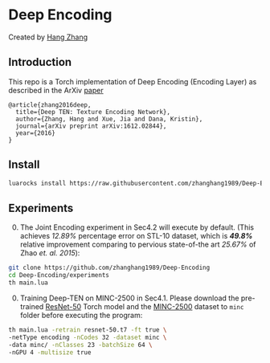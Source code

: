 # Deep Encoding
Created by [Hang Zhang](http://hangzh.com/)

## Introduction
This repo is a Torch implementation of Deep Encoding (Encoding Layer) as described in the ArXiv [paper](https://arxiv.org/pdf/1612.02844.pdf)
```
@article{zhang2016deep,
  title={Deep TEN: Texture Encoding Network},
  author={Zhang, Hang and Xue, Jia and Dana, Kristin},
  journal={arXiv preprint arXiv:1612.02844},
  year={2016}
}
```

## Install
```bash
luarocks install https://raw.githubusercontent.com/zhanghang1989/Deep-Encoding/master/deep-encoding-scm-1.rockspec
```

## Experiments
0. The Joint Encoding experiment in Sec4.2 will execute by default. (This achieves *12.89%* percentage error on STL-10 dataset, which is ***49.8%*** relative improvement comparing to pervious state-of-the art *25.67%* of Zhao *et. al. 2015*):

  ```bash
  git clone https://github.com/zhanghang1989/Deep-Encoding
  cd Deep-Encoding/experiments
  th main.lua
  ```
0. Training Deep-TEN on MINC-2500 in Sec4.1. Please download the pre-trained
[ResNet-50](https://d2j0dndfm35trm.cloudfront.net/resnet-50.t7) Torch model 
and the [MINC-2500](http://opensurfaces.cs.cornell.edu/static/minc/minc-2500.tar.gz) dataset to ``minc`` folder before executing the program:

  ```bash
  th main.lua -retrain resnet-50.t7 -ft true \
  -netType encoding -nCodes 32 -dataset minc \
  -data minc/ -nClasses 23 -batchSize 64 \
  -nGPU 4 -multisize true
  ```
